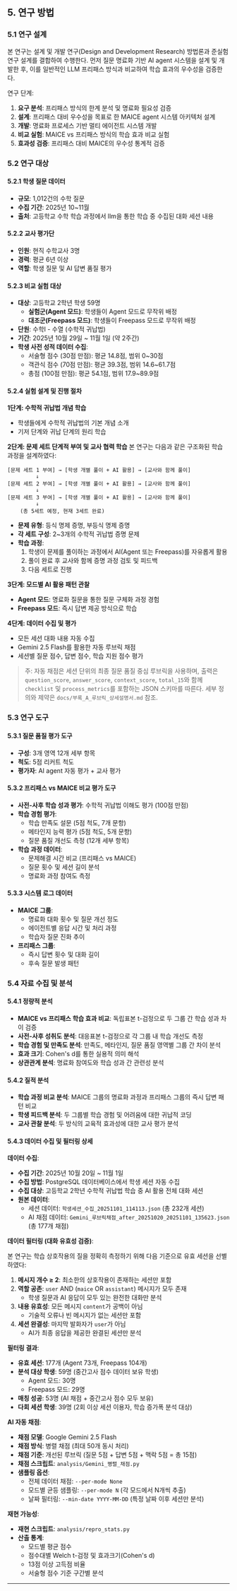 ## 5. 연구 방법

### 5.1 연구 설계

본 연구는 설계 및 개발 연구(Design and Development Research) 방법론과 준실험 연구 설계를 결합하여 수행한다. 먼저 질문 명료화 기반 AI agent 시스템을 설계 및 개발한 후, 이를 일반적인 LLM 프리패스 방식과 비교하여 학습 효과의 우수성을 검증한다.

연구 단계:
1. **요구 분석**: 프리패스 방식의 한계 분석 및 명료화 필요성 검증
2. **설계**: 프리패스 대비 우수성을 목표로 한 MAICE agent 시스템 아키텍처 설계
3. **개발**: 명료화 프로세스 기반 멀티 에이전트 시스템 개발
4. **비교 실험**: MAICE vs 프리패스 방식의 학습 효과 비교 실험
5. **효과성 검증**: 프리패스 대비 MAICE의 우수성 통계적 검증

### 5.2 연구 대상

#### 5.2.1 학생 질문 데이터
- **규모**: 1,012건의 수학 질문
- **수집 기간**: 2025년 10~11월
- **출처**: 고등학교 수학 학습 과정에서 llm을 통한 학습 중 수집된 대화 세션 내용

#### 5.2.2 교사 평가단
- **인원**: 현직 수학교사 3명
- **경력**: 평균 6년 이상
- **역할**: 학생 질문 및 AI 답변 품질 평가

#### 5.2.3 비교 실험 대상
- **대상**: 고등학교 2학년 학생 59명
  - **실험군(Agent 모드)**: 학생들이 Agent 모드로 무작위 배정
  - **대조군(Freepass 모드)**: 학생들이 Freepass 모드로 무작위 배정
- **단원**: 수학Ⅰ - 수열 (수학적 귀납법)
- **기간**: 2025년 10월 29일 ~ 11월 1일 (약 2주간)
- **학생 사전 성적 데이터 수집**:
  - 서술형 점수 (30점 만점): 평균 14.8점, 범위 0~30점
  - 객관식 점수 (70점 만점): 평균 39.3점, 범위 14.6~61.7점
  - 총점 (100점 만점): 평균 54.1점, 범위 17.9~89.9점

#### 5.2.4 실험 설계 및 진행 절차

**1단계: 수학적 귀납법 개념 학습**
- 학생들에게 수학적 귀납법의 기본 개념 소개
- 기저 단계와 귀납 단계의 원리 학습

**2단계: 문제 세트 단계적 부여 및 교사 협력 학습**
본 연구는 다음과 같은 구조화된 학습 과정을 설계하였다:

```
[문제 세트 1 부여] → [학생 개별 풀이 + AI 활용] → [교사와 함께 풀이]
         ↓
[문제 세트 2 부여] → [학생 개별 풀이 + AI 활용] → [교사와 함께 풀이]
         ↓
[문제 세트 3 부여] → [학생 개별 풀이 + AI 활용] → [교사와 함께 풀이]
         ↓
    (총 5세트 예정, 현재 3세트 완료)
```

- **문제 유형**: 등식 명제 증명, 부등식 명제 증명
- **각 세트 구성**: 2~3개의 수학적 귀납법 증명 문제
- **학습 과정**:
  1. 학생이 문제를 풀이하는 과정에서 AI(Agent 또는 Freepass)를 자유롭게 활용
  2. 풀이 완료 후 교사와 함께 증명 과정 검토 및 피드백
  3. 다음 세트로 진행

**3단계: 모드별 AI 활용 패턴 관찰**
- **Agent 모드**: 명료화 질문을 통한 질문 구체화 과정 경험
- **Freepass 모드**: 즉시 답변 제공 방식으로 학습

**4단계: 데이터 수집 및 평가**
- 모든 세션 대화 내용 자동 수집
- Gemini 2.5 Flash를 활용한 자동 루브릭 채점
- 세션별 질문 점수, 답변 점수, 학습 지원 점수 평가

> 주: 자동 채점은 세션 단위의 최종 질문 품질 중심 루브릭을 사용하며, 출력은 `question_score`, `answer_score`, `context_score`, `total_15`와 함께 `checklist` 및 `process_metrics`를 포함하는 JSON 스키마를 따른다. 세부 정의와 제약은 `docs/부록_A_루브릭_상세설명서.md` 참조.

### 5.3 연구 도구

#### 5.3.1 질문 품질 평가 도구
- **구성**: 3개 영역 12개 세부 항목
- **척도**: 5점 리커트 척도
- **평가자**: AI agent 자동 평가 + 교사 평가

#### 5.3.2 프리패스 vs MAICE 비교 평가 도구
- **사전-사후 학습 성과 평가**: 수학적 귀납법 이해도 평가 (100점 만점)
- **학습 경험 평가**: 
  - 학습 만족도 설문 (5점 척도, 7개 문항)
  - 메타인지 능력 평가 (5점 척도, 5개 문항) 
  - 질문 품질 개선도 측정 (12개 세부 항목)
- **학습 과정 데이터**:
  - 문제해결 시간 비교 (프리패스 vs MAICE)
  - 질문 횟수 및 세션 길이 분석
  - 명료화 과정 참여도 측정

#### 5.3.3 시스템 로그 데이터
- **MAICE 그룹**:
  - 명료화 대화 횟수 및 질문 개선 정도
  - 에이전트별 응답 시간 및 처리 과정
  - 학습자 질문 진화 추이
- **프리패스 그룹**:
  - 즉시 답변 횟수 및 대화 길이
  - 후속 질문 발생 패턴

### 5.4 자료 수집 및 분석

#### 5.4.1 정량적 분석
- **MAICE vs 프리패스 학습 효과 비교**: 독립표본 t-검정으로 두 그룹 간 학습 성과 차이 검증
- **사전-사후 성취도 분석**: 대응표본 t-검정으로 각 그룹 내 학습 개선도 측정
- **학습 경험 및 만족도 분석**: 만족도, 메타인지, 질문 품질 영역별 그룹 간 차이 분석
- **효과 크기**: Cohen's d를 통한 실용적 의미 해석
- **상관관계 분석**: 명료화 참여도와 학습 성과 간 관련성 분석

#### 5.4.2 질적 분석
- **학습 과정 비교 분석**: MAICE 그룹의 명료화 과정과 프리패스 그룹의 즉시 답변 패턴 비교
- **학생 피드백 분석**: 두 그룹별 학습 경험 및 어려움에 대한 귀납적 코딩
- **교사 관찰 분석**: 두 방식의 교육적 효과성에 대한 교사 평가 분석

#### 5.4.3 데이터 수집 및 필터링 상세

**데이터 수집**:
- **수집 기간**: 2025년 10월 20일 ~ 11월 1일
- **수집 방법**: PostgreSQL 데이터베이스에서 학생 세션 자동 수집
- **수집 대상**: 고등학교 2학년 수학적 귀납법 학습 중 AI 활용 전체 대화 세션
- **원본 데이터**: 
  - 세션 데이터: `학생세션_수집_20251101_114113.json` (총 232개 세션)
  - AI 채점 데이터: `Gemini_루브릭채점_after_20251020_20251101_135623.json` (총 177개 채점)

**데이터 필터링 (대화 유효성 검증)**:

본 연구는 학습 상호작용의 질을 정확히 측정하기 위해 다음 기준으로 유효 세션을 선별하였다:

1. **메시지 개수 ≥ 2**: 최소한의 상호작용이 존재하는 세션만 포함
2. **역할 공존**: `user` AND (`maice` OR `assistant`) 메시지가 모두 존재
   - 학생 질문과 AI 응답이 모두 있는 완전한 대화만 분석
3. **내용 유효성**: 모든 메시지 `content`가 공백이 아님
   - 기술적 오류나 빈 메시지가 없는 세션만 포함
4. **세션 완결성**: 마지막 발화자가 `user`가 아님
   - AI가 최종 응답을 제공한 완결된 세션만 분석

**필터링 결과**:
- **유효 세션**: 177개 (Agent 73개, Freepass 104개)
- **분석 대상 학생**: 59명 (중간고사 점수 데이터 보유 학생)
  - Agent 모드: 30명
  - Freepass 모드: 29명
- **매칭 성공**: 53명 (AI 채점 + 중간고사 점수 모두 보유)
- **다회 세션 학생**: 39명 (2회 이상 세션 이용자, 학습 증가폭 분석 대상)

**AI 자동 채점**:
- **채점 모델**: Google Gemini 2.5 Flash
- **채점 방식**: 병렬 채점 (최대 50개 동시 처리)
- **채점 기준**: 개선된 루브릭 (질문 5점 + 답변 5점 + 맥락 5점 = 총 15점)
- **채점 스크립트**: `analysis/Gemini_병렬_채점.py`
- **샘플링 옵션**: 
  - 전체 데이터 채점: `--per-mode None`
  - 모드별 균등 샘플링: `--per-mode N` (각 모드에서 N개씩 추출)
  - 날짜 필터링: `--min-date YYYY-MM-DD` (특정 날짜 이후 세션만 분석)

**재현 가능성**:
- **재현 스크립트**: `analysis/repro_stats.py`
- **산출 통계**: 
  - 모드별 평균 점수
  - 점수대별 Welch t-검정 및 효과크기(Cohen's d)
  - 13점 이상 고득점 비율
  - 서술형 점수 기준 구간별 분석

---


